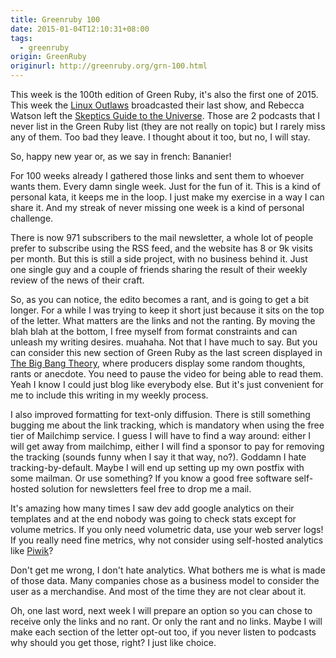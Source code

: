 ```yaml
---
title: Greenruby 100
date: 2015-01-04T12:10:31+08:00
tags:
  - greenruby
origin: GreenRuby
originurl: http://greenruby.org/grn-100.html
---
```

This week is the 100th edition of Green Ruby, it's also the first one of 2015.
This week the [Linux Outlaws][1] broadcasted their last show, and Rebecca
Watson left the [Skeptics Guide to the Universe][2]. Those are 2 podcasts that
I never list in the Green Ruby list (they are not really on topic) but I
rarely miss any of them. Too bad they leave. I thought about it too, but no, I
will stay.

So, happy new year or, as we say in french: Bananier!

For 100 weeks already I gathered those links and sent them to whoever wants
them. Every damn single week. Just for the fun of it. This is a kind of
personal kata, it keeps me in the loop. I just make my exercise in a way I can
share it. And my streak of never missing one week is a kind of personal
challenge.

There is now 971 subscribers to the mail newsletter, a whole lot of people
prefer to subscribe using the RSS feed, and the website has 8 or 9k visits per
month. But this is still a side project, with no business behind it. Just one
single guy and a couple of friends sharing the result of their weekly review
of the news of their craft.

So, as you can notice, the edito becomes a rant, and is going to get a bit
longer. For a while I was trying to keep it short just because it sits on the
top of the letter. What matters are the links and not the ranting. By moving
the blah blah at the bottom, I free myself from format constraints and can
unleash my writing desires. muahaha. Not that I have much to say. But you can
consider this new section of Green Ruby as the last screen displayed in [The
Big Bang Theory][3], where producers display some random thoughts, rants or
anecdote. You need to pause the video for being able to read them. Yeah I know
I could just blog like everybody else. But it's just convenient for me to
include this writing in my weekly process.

I also improved formatting for text-only diffusion. There is still something
bugging me about the link tracking, which is mandatory when using the free
tier of Mailchimp service. I guess I will have to find a way around: either I
will get away from mailchimp, either I will find a sponsor to pay for removing
the tracking (sounds funny when I say it that way, no?). Goddamn I hate
tracking-by-default. Maybe I will end up setting up my own postfix with some
mailman. Or use something? If you know a good free software self-hosted
solution for newsletters feel free to drop me a mail.

It's amazing how many times I saw dev add google analytics on their templates
and at the end nobody was going to check stats except for volume metrics. If
you only need volumetric data, use your web server logs! If you really need
fine metrics, why not consider using self-hosted analytics like [Piwik][4]?

Don't get me wrong, I don't hate analytics. What bothers me is what is made of
those data. Many companies chose as a business model to consider the user as a
merchandise. And most of the time they are not clear about it.

Oh, one last word, next week I will prepare an option so you can chose to
receive only the links and no rant. Or only the rant and no links. Maybe I
will make each section of the letter opt-out too, if you never listen to
podcasts why should you get those, right? I just like choice.

[1]: http://sixgun.org/episodes/lo370
[2]: http://www.theskepticsguide.org/podcast/sgu/495
[3]: http://www.chucklorre.com/index-bbt.php
[4]: http://piwik.org
